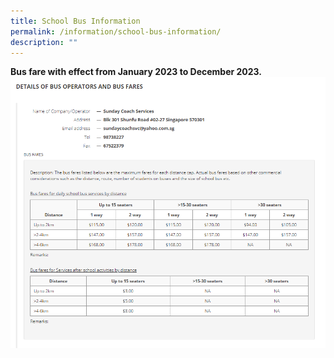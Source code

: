 ```yaml
---
title: School Bus Information
permalink: /information/school-bus-information/
description: ""
---
```

**Bus fare with effect from January 2023 to December 2023.**
![](/images/Information/school%20bus%20info.png)